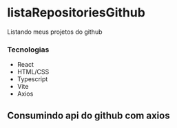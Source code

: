 # listaRepositoriesGithub
Listando meus projetos do github

### Tecnologias
- React
- HTML/CSS
- Typescript
- Vite
- Axios

## Consumindo api do github com axios
